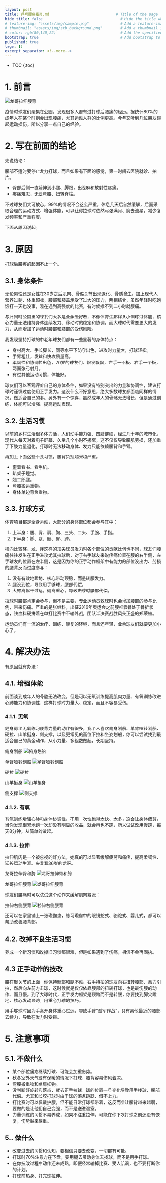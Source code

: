```yaml
---
layout: post
title: 乒乓腰痛指南.md                              # Title of the page
hide_title: false                                   # Hide the title when displaying the post, but shown in lists of posts
# feature-img: "assets/img/sample.png"              # Add a feature-image to the post
# thumbnail: "assets/img/stb_background.png"        # Add a thumbnail image on blog view
# color: rgb(80,140,22)                             # Add the specified color as feature image, and change link colors in post
bootstrap: true                                     # Add bootstrap to the page
published: true
tags: []
excerpt_separator: <!--more-->
---
```


<!--more-->
* TOC
{:toc}

# 1. 前言

![龙哥拉伸腰背](/assets/img/post/2024-10-27/gongyuan.jpg)

疫情时球友们聚集在公园，发现很多人都有过打球后腰痛的经历。据统计80%的成年人在某个时刻会出现腰痛，尤其运动人群的比例更高。今年又听到几位朋友谈起运动损伤，所以分享一点自己的经验。

# 2. 写在前面的结论

先说结论：

腰部不适时要停止发力打球，而且如果有下面的感觉，第一时间去医院就诊、拍片。
* 臀部后侧一直延伸到小腿、脚跟，出现麻和放射性疼痛。
* 疼痛难忍，无法弯腰、扭转脊柱。

不过球友们大可放心，99%的情况不会这么严重，休息几天后自然缓解，后面采取合理的运动方式、增强体能，可以让你拉球时依然弓张满月、箭去流星，减少复发频率和严重程度。

下面从原因说起。

# 3. 原因

打球后腰疼的起因不止一个。

## 3.1. 身体条件

无论男性还是女性在30岁之后肌肉、骨骼关节出现退化、骨质增生。加上现代人营养过剩、体重超标，腰部和膝盖承受了过大的压力，两相结合，虽然年轻时吃饱饭打一天也没事，现在遇到高强度的比赛，有时候撑不到二小时就腰痛。

与此同时公园里的球友们大多是业余爱好者，不像体育生那样从小训练过体能，核心力量无法维持身体连续发力、移动时的稳定和协调，而大球时代需要更大的发力，从而增加了运动时腰部和膝部的受伤风险。

我发现坚持打球的中老年球友们都有一些显著的身体特点：

* 身材高大、手长脚长，同等水平下防守出色，进攻时力量大，打球轻松。
* 手臂粗壮，发球和快攻质量高。
* 柔韧性和协调性出色，70岁的球友们，银发飘飘，左手一个板、右手一个板，两面张弓射月。
* 有过其他运动习惯，体能好。

球友们可以客观评价自己的身体条件，如果没有特别突出的力量和协调性，建议打球时谨慎过度使用正手发力。这没什么不好意思，绝大多数球友都面临同样的情况，做适合自己的事。另外有一个惊喜，虽然成年人的骨骼无法增长，但是通过训练，体能可以增强、提高运动表现。

## 3.2. 生活习惯

以前的乡村生活很多体力活，人们动手能力强、四肢健硕，经过几十年的城市化，现代人每天对着电子屏幕、久坐几个小时不挪窝，这不仅仅导致腰肌劳损，还加重了下肢力量退化，打球时无法移动身体、发力只能依赖腰背和手臂。

再加上下面这些不良习惯，腰背负担越来越严重。

* 歪着看书、看手机。
* 趴桌子睡觉。
* 翘二郎腿。
* 弯腰搬运重物。
* 身体单边背负重物。

## 3.3. 打球方式

体育项目都是全身运动，大部分的身体部位都会参与其中：

1. 上半身：腰、背、肩、胸、三头、二头、手腕、手指。
2. 下半身：脚、腿、髋、臀、跨。

横向比较獒、龙、胖这样的顶尖球员发力时各个部位的贡献比例也不同，球友们腰痛往往发生在正手进攻尤其拉球后，对于右手球友来说疼痛位置在腰的右半侧，左手球友的位置在左半侧，这是因为你的正手动作框架中有能力的部位没出力、劳损的腰背反而过度参与：

1. 没有有效地蹬地、核心带动顶胯，而是转腰发力。
2. 腿没到位，导致用手够球，腰部代偿。
3. 大臂离躯干过远，偏离重心，导致击球时腰部代偿。

拉球时腰部肯定会参与，但不是主要，专业运动员救球时也会增加腰部的参与比例，带来伤痛。严重的是张继科，出征2016年奥运会之前腰椎骶骨处于骨折状态，铁血科硬拼着在单打比赛中不输外战，团队半决赛战胜风头正盛的郑荣植。

运动员们有一流的治疗、训练、康复的环境，而且还年轻，业余球友们就要更加小心了。

# 4. 解决办法

有原因就有办法：

## 4.1. 增强体能

前面谈到成年人的骨骼无法改变，但是可以无氧训练提高肌肉力量、有氧训练改进心肺能力和协调性，这样打球时力量大、稳定，而且不容易受伤。

### 4.1.1. 无氧

健身房里无氧练习腰背力量的动作有很多，我个人喜欢俯身划船、单臂哑铃划船、硬拉、山羊挺身、侧支撑，以及更常见的高位下拉和坐姿划船，你可以尝试找到最适合自己的黄金动作，从小力量、多组数做起，长期坚持。

俯身划船
![俯身划船](/assets/img/post/2024-10-27/fushenhuachuan.gif)

单臂哑铃划船
![单臂哑铃划船](/assets/img/post/2024-10-27/dancehuachuan.gif)

硬拉
![硬拉](/assets/img/post/2024-10-27/yingla.gif)

山羊挺身
![山羊挺身](/assets/img/post/2024-10-27/shanyangtingshen.gif)

侧支撑
![侧支撑](/assets/img/post/2024-10-27/cezhicheng.gif)

### 4.1.2. 有氧

有氧训练增强心肺和身体协调性，不用一次性跑得太快、太多，这会让身体疲劳，当你发现很累地跑一次却没有明显的收益，就会再也不跑，所以试试改用慢跑，每天8分钟，从简单的做起。

### 4.1.3. 拉伸

拉伸肌肉是一个被忽视的好方法，她真的可以显著缓解疲劳和痛疼，提高柔韧性、延长运动生涯。来看看36岁的龙哥。

龙哥拉伸臀和胯
![龙哥拉伸臀和胯](/assets/img/post/2024-10-27/malong_1.gif)

龙哥拉伸腰背
![龙哥拉伸腰背](/assets/img/post/2024-10-27/malong_2.gif)

球友们腰痛时可以试试这个动作来缓解肌肉紧张：

拉伸右侧腰背
![拉伸右侧腰背](/assets/img/post/2024-10-27/yao_1.gif)

还可以在家里铺上一张瑜伽垫，练习瑜伽中的眼镜蛇式、骆驼式、婴儿式，都可以帮助改善腰背部。

## 4.2. 改掉不良生活习惯

养成一个新习惯和改掉旧习惯都很难，但是如果遇到了伤痛，相信不会再固执。

## 4.3 正手动作的技改

腰在髋关节的上面，你保持髋部和腿不动，右手持拍的球友向右扭转腰部、蓄力引拍，然后向左前方击球，这时候就是仅仅依靠腰部的扭转打球，也是最伤腰的动作、而且慢。到了大球时代，正手发力框架是顶跨而不是转腰，你要找到脚尖蹬地、核心发动顶跨，用重心打球的技巧。

用手够球时因为手离开身体重心过远，导致手臂“孤军作战”，只有离他最近的腰部去续力，导致在发力时受损。

# 5. 注意事项

## 5.1. 不做什么

* 某个部位痛疼继续打球、可能会加重伤势。
* 秋冬室外天气没有保暖的情况下打球，腰背容易伤风着凉。
* 弯腰搬重物和单肩扛物。
* 没判断好旋转和落点，就去正手拉球，球的位置一旦变化导致用手找球、腰部代偿。尤其和长胶打球时由于球的落点跳跃、借不上力。
* 打比赛时可以佩戴护腰，但不能日常打球都带着，这反而会让腰背越来越弱，要做的是让他们自己变强，而不是送进温室。
* 力量训练的习惯不易养成，如果不注重拉伸，可能在你下次打球之前还没有恢复，伤势越来越重。

## 5.. 做什么

* 改变过去的习惯和认知，要相信只要去改变，一切都有可能。
* 打球时70%注意力在下盘，要用腿去带动身体去找球，而不是用手打球。
* 在你技改过程中动作还未成熟，即便经常输掉比赛、受人讥讽，也不要打断你的计划。
* 打球前热身、打完球拉伸。
